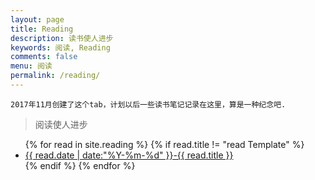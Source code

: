 ```yaml
---
layout: page
title: Reading
description: 读书使人进步
keywords: 阅读, Reading
comments: false
menu: 阅读
permalink: /reading/
---
```


```
2017年11月创建了这个tab，计划以后一些读书笔记记录在这里，算是一种纪念吧.
```

> 阅读使人进步

<ul class="listing">
{% for read in site.reading %}
{% if read.title != "read Template" %}
<li class="listing-item"><a href="{{ read.url }}">{{ read.date | date:"%Y-%m-%d" }}-{{ read.title }}</a>
</li>
{% endif %}
{% endfor %}
</ul>
